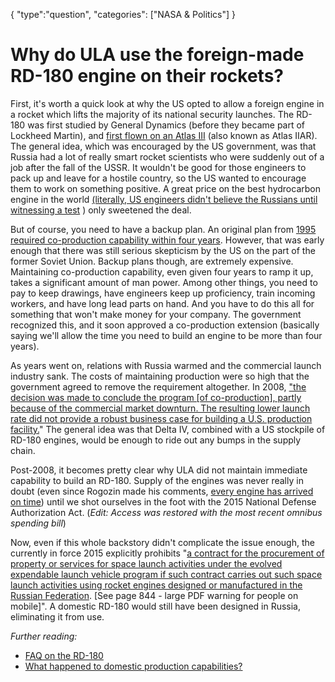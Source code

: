 {
    "type":"question",
    "categories": ["NASA & Politics"]
}

# Why do ULA use the foreign-made RD-180 engine on their rockets?

First, it's worth a quick look at why the US opted to allow a foreign engine in a rocket which lifts the majority of its national security launches. The RD-180 was first studied by General Dynamics (before they became part of Lockheed Martin), and [first flown on an Atlas III](http://www.ilslaunch.com/newsroom/news-releases/lockheed-martin-selects-rd-180-power-atlas-iiar) (also known as Atlas IIAR). The general idea, which was encouraged by the US government, was that Russia had a lot of really smart rocket scientists who were suddenly out of a job after the fall of the USSR. It wouldn't be good for those engineers to pack up and leave for a hostile country, so the US wanted to encourage them to work on something positive. A great price on the best hydrocarbon engine in the world [\(literally, US engineers didn't believe the Russians until witnessing a test](https://www.youtube.com/watch?v=AyBan_LTjvM) ) only sweetened the deal.

But of course, you need to have a backup plan. An original plan from [1995 required co-production capability within four years](http://www.spacepolitics.com/wp-content/uploads/2014/05/Mitchell_Report_May2014.pdf). However, that was early enough that there was still serious skepticism by the US on the part of the former Soviet Union.
Backup plans though, are extremely expensive. Maintaining co-production capability, even given four years to ramp it up, takes a significant amount of man power. Among other things, you need to pay to keep drawings, have engineers keep up proficiency, train incoming workers, and have long lead parts on hand. And you have to do this all for something that won't make money for your company. The government recognized this, and it soon approved a co-production extension (basically saying we'll allow the time you need to build an engine to be more than four years).

As years went on, relations with Russia warmed and the commercial launch industry sank. The costs of maintaining production were so high that the government agreed to remove the requirement altogether. In 2008, ["the decision was made to conclude the program \[of co-production\], partly because of the commercial market downturn. The resulting lower launch rate did not provide a robust business case for building a U.S. production facility.](http://forum.nasaspaceflight.com/index.php?PHPSESSID=bi1d2tl1lmgtq0ehdt8ff7f223&topic=14224.0;all)" The general idea was that Delta IV, combined with a US stockpile of RD-180 engines, would be enough to ride out any bumps in the supply chain.

Post-2008, it becomes pretty clear why ULA did not maintain immediate capability to build an RD-180. Supply of the engines was never really in doubt (even since Rogozin made his comments, [every engine has arrived on time](http://spacenews.com/41622ula-takes-delivery-of-two-rd-180-rocket-engines-from-russia/)) until we shot ourselves in the foot with the 2015 National Defense Authorization Act. (*Edit: Access was restored with the most recent omnibus spending bill*)

Now, even if this whole backstory didn't complicate the issue enough, the currently in force 2015 explicitly prohibits "[a contract for the procurement of property or services for space launch activities under the evolved expendable launch vehicle program if such contract carries out such space launch activities using rocket engines designed or manufactured in the Russian Federation](http://www.armed-services.senate.gov/imo/media/doc/CPRT-113-HPRT-RU00-S1847.pdf). [See page 844 - large PDF warning for people on mobile]".  A domestic RD-180 would still have been designed in Russia, eliminating it from use.  

*Further reading:*

* [FAQ on the RD-180](https://www.reddit.com/r/spacex/comments/3u91s4/rep_mike_coffman_rcolo_asks_air_force_to_review/cxd5c7q)
* [What happened to domestic production capabilities?](https://www.reddit.com/r/spacex/comments/3u91s4/rep_mike_coffman_rcolo_asks_air_force_to_review/cxdrm05)
